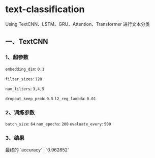 # text-classification
</b>
Using TextCNN、LSTM、GRU、Attention、Transformer 进行文本分类
</b>

## 一、TextCNN 
### 1、超参数
`embedding_dim`:  `0.1` 
</b>

`filter_sizes`: `128`  
</b>

`num_filters`: `3,4,5` 
</b>

`dropout_keep_prob`: `0.5` </b>
`l2_reg_lambda`: `0.01` </b>
</b>

### 2、训练参数
`batch_size`: `64` </b>
`num_epochs`: `200` </b>
`evaluate_every`: `500`   </b>
</b>

### 3、结果
</b>
 最终的  `accuracy` : `0.962852` 
